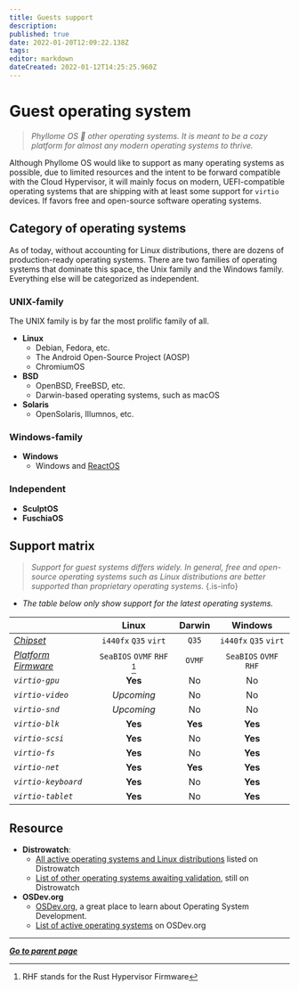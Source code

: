 ```yaml
---
title: Guests support
description: 
published: true
date: 2022-01-20T12:09:22.138Z
tags: 
editor: markdown
dateCreated: 2022-01-12T14:25:25.960Z
---
```


# Guest operating system

> *Phyllome OS 🤎 other operating systems. It is meant to be a cozy platform for almost any modern operating systems to thrive.*

Although Phyllome OS would like to support as many operating systems as possible, due to limited resources and the intent to be forward compatible with the Cloud Hypervisor, it will mainly focus on modern, UEFI-compatible operating systems that are shipping with at least some support for `virtio` devices. If favors free and open-source software operating systems.

## Category of operating systems

As of today, without accounting for Linux distributions, there are dozens of production-ready operating systems. There are two families of operating systems that dominate this space, the Unix family and the Windows family. Everything else will be categorized as independent. 

### UNIX-family

The UNIX family is by far the most prolific family of all.

* **Linux**
	* Debian, Fedora, etc.
  * The Android Open-Source Project (AOSP)
  * ChromiumOS
* **BSD** 
	* OpenBSD, FreeBSD, etc.
  * Darwin-based operating systems, such as macOS
* **Solaris**
	* OpenSolaris, Illumnos, etc.

### Windows-family

* **Windows**
	* Windows and [ReactOS](/virt/guest/reactos)

### Independent

* **SculptOS**
* **FuschiaOS**


## Support matrix

> *Support for guest systems differs widely. In general, free and open-source operating systems such as Linux distributions are better supported than proprietary operating systems*.
{.is-info}

* *The table below only show support for the latest operating systems.*

| | Linux | Darwin | Windows |
| :- | :-: | :-: | :-: |
| *[Chipset](/virt/chipset)* | `i440fx` `Q35` `virt` | `Q35` | `i440fx` `Q35` `virt` |
| *[Platform Firmware](/virt/firmware)* | `SeaBIOS` `OVMF` `RHF` [^1] | `OVMF` | `SeaBIOS` `OVMF` `RHF` |
| *`virtio-gpu`* | **Yes** | No | No |
| *`virtio-video`* | *Upcoming* | No | No |
| *`virtio-snd`* | *Upcoming* | No | No |
| *`virtio-blk`* | **Yes** | **Yes** | **Yes** |
| *`virtio-scsi`* | **Yes** | No | **Yes** |
| *`virtio-fs`* | **Yes** | No | **Yes** |
| *`virtio-net`* | **Yes** |  **Yes** | **Yes** |
| *`virtio-keyboard`* | **Yes** | No | **Yes** |
| *`virtio-tablet`* | **Yes** | No | **Yes** |

[^1]: RHF stands for the Rust Hypervisor Firmware

## Resource

* **Distrowatch**: 
	* [All active operating systems and Linux distributions](https://distrowatch.com/search.php?ostype=All&category=All&origin=All&basedon=All&notbasedon=None&desktop=All&architecture=All&package=All&rolling=All&isosize=All&netinstall=All&language=All&defaultinit=All&status=Active#simple) listed on Distrowatch
	* [List of other operating systems awaiting validation](https://distrowatch.com/dwres.php?resource=links#new), still on Distrowatch
* **OSDev.org**
	* [OSDev.org](https://wiki.osdev.org/Main_Page), a great place to learn about Operating System Development.
	* [List of active operating systems](https://wiki.osdev.org/Projects) on OSDev.org
  
---

*[**Go to parent page**](/virt/)*
